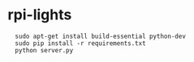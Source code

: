 rpi-lights
==========


```
  sudo apt-get install build-essential python-dev
  sudo pip install -r requirements.txt
  python server.py
```
